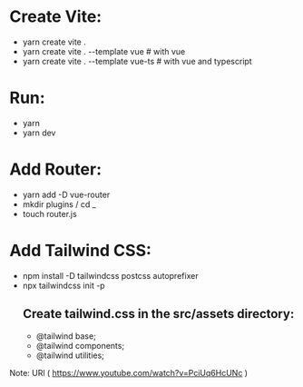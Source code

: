 # Create Vite:
* yarn create vite .
* yarn create vite . --template vue    # with vue
* yarn create vite . --template vue-ts    # with vue and typescript 

# Run:
* yarn
* yarn dev


# Add Router:
* yarn add -D vue-router
* mkdir plugins / cd _
* touch router.js

# Add Tailwind CSS:
* npm install -D tailwindcss postcss autoprefixer
* npx tailwindcss init -p
  ## Create tailwind.css in the src/assets directory:
    - @tailwind base;
    - @tailwind components;
    - @tailwind utilities;



Note: URl ( https://www.youtube.com/watch?v=PciUq6HcUNc )
